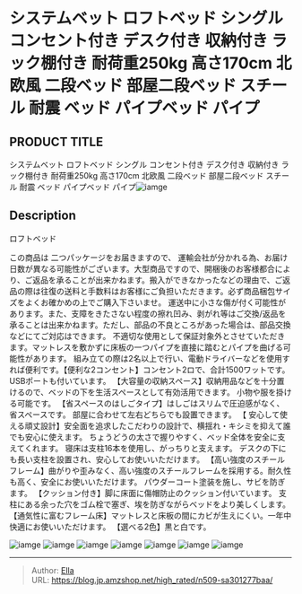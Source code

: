 # システムベット ロフトベッド シングル コンセント付き デスク付き 収納付き ラック棚付き 耐荷重250kg 高さ170cm 北欧風  二段ベッド 部屋二段ベッド スチール 耐震 ベッド パイプベッド パイプ


## PRODUCT TITLE 

システムベット ロフトベッド シングル コンセント付き デスク付き 収納付き ラック棚付き 耐荷重250kg 高さ170cm 北欧風  二段ベッド 部屋二段ベッド スチール 耐震 ベッド パイプベッド パイプ![iamge](https://b2bfiles1.gigab2b.cn/image/wkseller/305/20230328_bf831fd8864e051004a0a8e1d994810f.jpg)

## Description

ロフトベッド

この商品は 二つパッケージをお届きますので、 運輸会社が分かれる為、お届け日数が異なる可能性がございます。大型商品ですので、開梱後のお客様都合により、ご返品を承ることが出来かねます。搬入ができなかったなどの理由で、ご返品の際は往復の送料と手数料はお客様にご負担いただきます。必ず商品梱包サイズをよくお確かめの上でご購入下さいませ。 運送中に小さな傷が付く可能性があります。また、支障をきたさない程度の擦れ凹み、剥がれ等はご交換/返品を承ることは出来かねます。ただし、部品の不良ところがあった場合は、部品交換などにてご対応はできます。 不適切な使用として保証対象外とさせていただきます。マットレスを敷かずに床板の一つパイプを直接に踏むとパイプを曲げる可能性があります。 組み立ての際は2名以上で行い、電動ドライバーなどを使用すれば便利です。【便利な2コンセント】コンセント2ロで、合計1500ワットです。USBポートも付いています。
【大容量の収納スペース】収納用品などを十分置けるので、ベッドの下を生活スペースとして有効活用できます。 小物や服を掛ける可能です。
【省スペースのはしごタイプ】はしごはスリムで圧迫感がなく、省スペースです。 部屋に合わせて左右どちらでも設置できます。
【 安心して使える頑丈設計】安全面を追求したこだわりの設計で、横揺れ・キシミを抑えて誰でも安心に使えます。 ちょうどうの太さで握りやすく、ベッド全体を安全に支えてくれます。 寝床は支柱16本を使用し、がっちりと支えます。 デスクの下にも長い支柱を設置され、安心してお使いいただけます。
【高い強度のスチールフレーム】曲がりや歪みなく、高い強度のスチールフレームを採用する。耐久性も高く、安全にお使いいただけます。 パウダーコート塗装を施し、サビを防ぎます。
【クッション付き】脚に床面に傷帽防止のクッション付いています。 支柱にある余った穴をゴム栓で塞ぎ、埃を防ぎながらベッドをより美しくします。
【通気性に富むフレーム床】マットレスと床板の間にカビが生えにくい。一年中快適にお使いいただけます。
【選べる2色】黒と白です。


![iamge](https://b2bfiles1.gigab2b.cn/image/wkseller/305/20230313_f3000b6bae271a85f824e96107a256ab.png)
![iamge](https://b2bfiles1.gigab2b.cn/image/wkseller/305/20230313_6dd470221bac2147e688abcb96766780.jpg)
![iamge](https://b2bfiles1.gigab2b.cn/image/wkseller/305/20230313_956ec4c0a09a2e9a4659ebfb3a067c4c.jpg)
![iamge](https://b2bfiles1.gigab2b.cn/image/wkseller/305/20230313_c87fd6aad251ce7dd7cb20f3f78afd3f.jpg)
![iamge](https://b2bfiles1.gigab2b.cn/image/wkseller/305/20230313_ec9b4ad6862ced061bd0fdb0a89e5040.jpg)
![iamge](https://b2bfiles1.gigab2b.cn/image/wkseller/305/20230313_28dda1180429bbc913203b37b4ec16ca.jpg)
![iamge](https://b2bfiles1.gigab2b.cn/image/wkseller/305/20230313_2cdbefe8f878a3d392b7ef59669382b9.jpg)


---

> Author: [Ella](https://blog.jp.amzshop.net/)  
> URL: https://blog.jp.amzshop.net/high_rated/n509-sa301277baa/  

